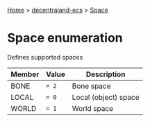 [Home](./index) &gt; [decentraland-ecs](./decentraland-ecs.md) &gt; [Space](./decentraland-ecs.space.md)

# Space enumeration

Defines supported spaces

|  Member | Value | Description |
|  --- | --- | --- |
|  BONE | `= 2` | Bone space |
|  LOCAL | `= 0` | Local (object) space |
|  WORLD | `= 1` | World space |

